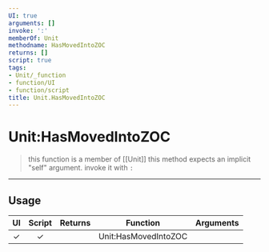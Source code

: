 ```yaml
---
UI: true
arguments: []
invoke: ':'
memberOf: Unit
methodname: HasMovedIntoZOC
returns: []
script: true
tags:
- Unit/_function
- function/UI
- function/script
title: Unit.HasMovedIntoZOC
---
```

# Unit:HasMovedIntoZOC
> this function is a member of [[Unit]]
> this method expects an implicit "self" argument. invoke it with `:`
-----
## Usage
|  UI | Script | Returns | Function | Arguments |
|:---:|:------:|-------:|:--------:|:---------|
|✓|✓||Unit:HasMovedIntoZOC||
